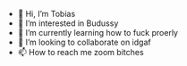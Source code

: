 - 👋 Hi, I’m Tobias
- 👀 I’m interested in Budussy 
- 🌱 I’m currently learning how to fuck proerly
- 💞️ I’m looking to collaborate on idgaf
- 📫 How to reach me zoom bitches

<!---
tobiaswww/tobiaswww is a ✨ special ✨ repository because its `README.md` (this file) appears on your GitHub profile.
You can click the Preview link to take a look at your changes.
--->
